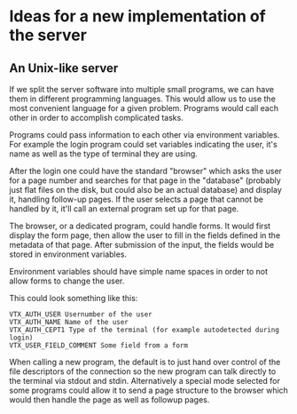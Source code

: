 Ideas for a new implementation of the server
============================================

An Unix-like server
-------------------

If we split the server software into multiple small programs, we can have them in different programming languages. This would allow us to use the most
convenient language for a given problem. Programs would call each other in order to accomplish complicated tasks.

Programs could pass information to each other via environment variables. For example the login program could set variables indicating the 
user, it's name as well as the type of terminal they are using.

After the login one could have the standard "browser" which asks the user for a page number and searches for that page in the "database" 
(probably just flat files on the disk, but could also be an actual database) and display it, handling follow-up pages. If the user selects a page that
cannot be handled by it, it'll call an external program set up for that page.

The browser, or a dedicated program, could handle forms. It would first display the form page, then allow the user to fill in the fields defined
in the metadata of that page. After submission of the input, the fields would be stored in environment variables.

Environment variables should have simple name spaces in order to not allow forms to change the user.

This could look something like this:
```
VTX_AUTH_USER Usernumber of the user
VTX_AUTH_NAME Name of the user
VTX_AUTH_CEPT1 Type of the terminal (for example autodetected during login)
VTX_USER_FIELD_COMMENT Some field from a form
```

When calling a new program, the default is to just hand over control of the file descriptors of the connection so the new program can talk directly
to the terminal via stdout and stdin. Alternatively a special mode selected for some programs could allow it to send a page structure to the browser
which would then handle the page as well as followup pages.
